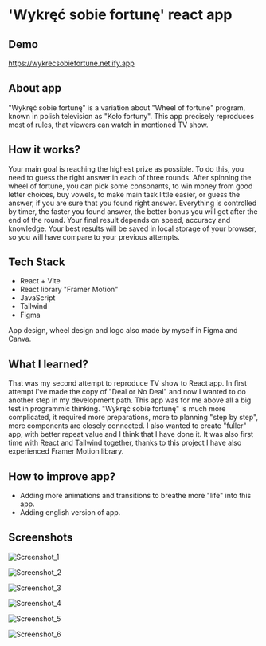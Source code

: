 # 'Wykręć sobie fortunę' react app

## Demo

https://wykrecsobiefortune.netlify.app

## About app

"Wykręć sobie fortunę" is a variation about "Wheel of fortune" program, known in polish television as "Koło fortuny". This app precisely reproduces most of rules, that viewers can watch in mentioned TV show.

## How it works?

Your main goal is reaching the highest prize as possible. To do this, you need to guess the right answer in each of three rounds. After spinning the wheel of fortune, you can pick some consonants, to win money from good letter choices, buy vowels, to make main task little easier, or guess the answer, if you are sure that you found right answer. Everything is controlled by timer, the faster you found answer, the better bonus you will get after the end of the round. Your final result depends on speed, accuracy and knowledge. Your best results will be saved in local storage of your browser, so you will have compare to your previous attempts.

## Tech Stack

- React + Vite
- React library "Framer Motion"
- JavaScript
- Tailwind
- Figma

App design, wheel design and logo also made by myself in Figma and Canva. 

## What I learned?

That was my second attempt to reproduce TV show to React app. In first attempt I've made the copy of "Deal or No Deal" and now I wanted to do another step in my development path. This app was for me above all a big test in programmic thinking. "Wykręć sobie fortunę" is much more complicated, it required more preparations, more to planning "step by step", more components are closely connected. I also wanted to create "fuller" app, with better repeat value and I think that I have done it. It was also first time with React and Tailwind together, thanks to this project I have also experienced Framer Motion library.

## How to improve app?

- Adding more animations and transitions to breathe more "life" into this app.
- Adding english version of app.

## Screenshots

![Screenshot_1](https://github.com/user-attachments/assets/97e91397-3aa2-483b-a862-16ca2896965b)

![Screenshot_2](https://github.com/user-attachments/assets/da85490b-0d0c-4119-96d0-5999b528d963)

![Screenshot_3](https://github.com/user-attachments/assets/48df2696-7d80-4473-b35f-85f5f8ade3f8)

![Screenshot_4](https://github.com/user-attachments/assets/b6d7b178-e809-4612-911a-188457262354)

![Screenshot_5](https://github.com/user-attachments/assets/2eaba031-bef4-4d57-81e9-a8edfd4737ab)

![Screenshot_6](https://github.com/user-attachments/assets/40ec4ce0-00d3-492b-bd27-646d2158a54c)


